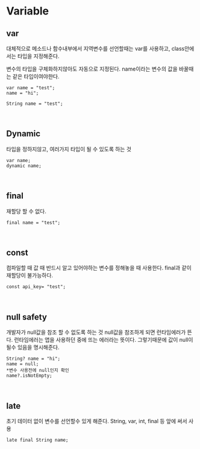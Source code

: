 # Variable

## var

대체적으로 메소드나 함수내부에서 지역변수를 선언할때는 var를 사용하고,
class안에서는 타입을 지정해준다.

변수의 타입을 구체화하지않아도 자동으로 지정된다.
name이라는 변수의 값을 바꿀때는 같은 타입이여야한다.

    var name = "test";
    name = "hi";

    String name = "test";

<br/>

## Dynamic

타입을 정하지않고, 여러가지 타입이 될 수 있도록 하는 것

    var name;
    dynamic name;

<br/>

## final

재할당 할 수 없다.

    final name = "test";

<br/>

## const

컴파일할 때 값 때 반드시 알고 있어야하는 변수를 정해놓을 때 사용한다.
final과 같이 재할당이 불가능하다.

    const api_key= "test";

<br/>

## null safety

개발자가 null값을 참조 할 수 없도록 하는 것
null값을 참조하게 되면 런타임에러가 뜬다.
런타임에러는 앱을 사용하던 중에 뜨는 에러라는 뜻이다.
그렇기때문에 값이 null이 될수 있음을 명시해준다.

    String? name = "hi";
    name = null;
    *변수 사용전에 null인지 확인
    name?.isNotEmpty;

<br/>

## late

초기 데이터 없이 변수를 선언할수 있게 해준다.
String, var, int, final 등 앞에 써서 사용

    late final String name;
